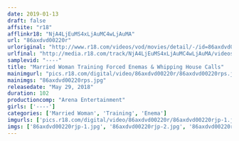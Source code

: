 ```yaml
---
date: 2019-01-13
draft: false
affsite: "r18"
afflinkr18: "NjA4LjEuMS4xLjAuMC4wLjAuMA"
url: "86axdvd00220r"
urloriginal: "http://www.r18.com/videos/vod/movies/detail/-/id=86axdvd00220r"
urlfinal: "http://media.r18.com/track/NjA4LjEuMS4xLjAuMC4wLjAuMA/videos/vod/movies/detail/-/id=86axdvd00220r"
samplevid: "----"
title: "Married Woman Training Forced Enemas & Whipping House Calls"
mainimgurl: "pics.r18.com/digital/video/86axdvd00220r/86axdvd00220rps.jpg"
mainimgs: "86axdvd00220rps.jpg"
releasedate: "May 29, 2018"
duration: 102
productioncomp: "Arena Entertainment"
girls: ['----']
categories: ['Married Woman', 'Training', 'Enema']
imgurls: ['pics.r18.com/digital/video/86axdvd00220r/86axdvd00220rjp-1.jpg', 'pics.r18.com/digital/video/86axdvd00220r/86axdvd00220rjp-2.jpg', 'pics.r18.com/digital/video/86axdvd00220r/86axdvd00220rjp-3.jpg', 'pics.r18.com/digital/video/86axdvd00220r/86axdvd00220rjp-4.jpg', 'pics.r18.com/digital/video/86axdvd00220r/86axdvd00220rjp-5.jpg', 'pics.r18.com/digital/video/86axdvd00220r/86axdvd00220rjp-6.jpg', 'pics.r18.com/digital/video/86axdvd00220r/86axdvd00220rjp-7.jpg', 'pics.r18.com/digital/video/86axdvd00220r/86axdvd00220rjp-8.jpg', 'pics.r18.com/digital/video/86axdvd00220r/86axdvd00220rjp-9.jpg', 'pics.r18.com/digital/video/86axdvd00220r/86axdvd00220rjp-10.jpg', 'pics.r18.com/digital/video/86axdvd00220r/86axdvd00220rjp-11.jpg', 'pics.r18.com/digital/video/86axdvd00220r/86axdvd00220rjp-12.jpg', 'pics.r18.com/digital/video/86axdvd00220r/86axdvd00220rjp-13.jpg', 'pics.r18.com/digital/video/86axdvd00220r/86axdvd00220rjp-14.jpg', 'pics.r18.com/digital/video/86axdvd00220r/86axdvd00220rjp-15.jpg', 'pics.r18.com/digital/video/86axdvd00220r/86axdvd00220rjp-16.jpg', 'pics.r18.com/digital/video/86axdvd00220r/86axdvd00220rjp-17.jpg', 'pics.r18.com/digital/video/86axdvd00220r/86axdvd00220rjp-18.jpg', 'pics.r18.com/digital/video/86axdvd00220r/86axdvd00220rjp-19.jpg', 'pics.r18.com/digital/video/86axdvd00220r/86axdvd00220rjp-20.jpg']
imgs: ['86axdvd00220rjp-1.jpg', '86axdvd00220rjp-2.jpg', '86axdvd00220rjp-3.jpg', '86axdvd00220rjp-4.jpg', '86axdvd00220rjp-5.jpg', '86axdvd00220rjp-6.jpg', '86axdvd00220rjp-7.jpg', '86axdvd00220rjp-8.jpg', '86axdvd00220rjp-9.jpg', '86axdvd00220rjp-10.jpg', '86axdvd00220rjp-11.jpg', '86axdvd00220rjp-12.jpg', '86axdvd00220rjp-13.jpg', '86axdvd00220rjp-14.jpg', '86axdvd00220rjp-15.jpg', '86axdvd00220rjp-16.jpg', '86axdvd00220rjp-17.jpg', '86axdvd00220rjp-18.jpg', '86axdvd00220rjp-19.jpg', '86axdvd00220rjp-20.jpg']
---
```

